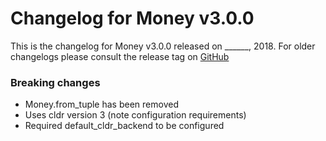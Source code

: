 # Changelog for Money v3.0.0

This is the changelog for Money v3.0.0 released on ______, 2018.  For older changelogs please consult the release tag on [GitHub](https://github.com/kipcole9/money/tags)

### Breaking changes

* Money.from_tuple has been removed
* Uses cldr version 3 (note configuration requirements)
* Required default_cldr_backend to be configured